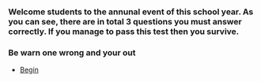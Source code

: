 
### Welcome students to the annunal event of this school year. As you can see, there are in total 3 questions you must answer correctly. If you manage to pass this test then you survive.

### Be warn one wrong and your out

* [Begin](question1.md)